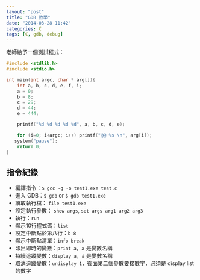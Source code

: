 ```yaml
---
layout: "post"
title: "GDB 教學"
date: "2014-03-28 11:42"
categories: C
tags: [C, gdb, debug]
---
```


老師給予一個測試程式：

```c
#include <stdlib.h>
#include <stdio.h>

int main(int argc, char * arg[]){
    int a, b, c, d, e, f, i;
    a = 0;
    b = 8;
    c = 29;
    d = 44;
    e = 444;

    printf("%d %d %d %d %d", a, b, c, d, e);

    for (i=0; i<argc; i++) printf("@@ %s \n", arg[i]);
   system("pause");
    return 0;
}
```

## 指令紀錄

* 編譯指令：`$ gcc -g -o test1.exe test.c`
* 進入 GDB：`$ gdb` or `$ gdb test1.exe`
* 讀取執行檔： `file test1.exe`
* 設定執行參數： `show args`, `set args arg1 arg2 arg3`
* 執行：`run`
* 顯示10行程式碼：`list`
* 設定中斷點於第八行：`b 8`
* 顯示中斷點清單：`info break`
* 印出即時的變數：`print a`，a 是變數名稱
* 持續追蹤變數：`display a`，a 是變數名稱
* 取消追蹤變數：`undisplay 1`，後面第二個參數要接數字，必須是 display list 的數字
